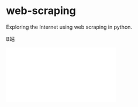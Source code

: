 # web-scraping
Exploring the Internet using web scraping in python.



B站

<iframe src="//player.bilibili.com/player.html?aid=201359909&bvid=BV1Yh411o7Sz&cid=210511039&page=1" scrolling="no" border="0" frameborder="no" framespacing="0" allowfullscreen="true"> </iframe>

